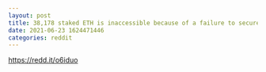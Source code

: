 ```yaml
--- 
layout: post 
title: 38,178 staked ETH is inaccessible because of a failure to secure the cryptographic keys 
date: 2021-06-23 1624471446 
categories: reddit 
--- 
```

https://redd.it/o6iduo